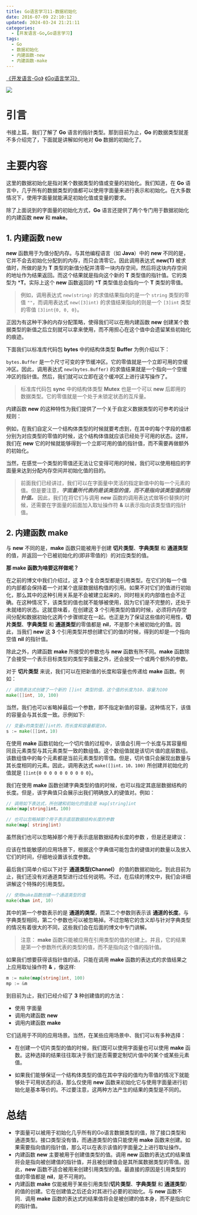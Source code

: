 ```yaml
---
title: Go语言学习11-数据初始化
date: 2016-07-09 22:10:12
updated: 2024-03-24 21:21:11
categories:
  - [开发语言-Go,Go语言学习]
tags:
  - Go
  - 数据初始化
  - 内建函数-new
  - 内建函数-make
---
```


[《开发语言-Go》](/categories/开发语言-Go/) [《Go语言学习》](/categories/开发语言-Go/Go语言学习/) 

![](/images/go-logo.png)

# 引言
书接上篇，我们了解了 **Go** 语言的指针类型。那到目前为止，**Go** 的数据类型就差不多介绍完了，下面就是讲解如何地对 **Go** 数据的初始化了。

<!-- more -->

# 主要内容

这里的数据初始化是指对某个数据类型的值或变量的初始化。我们知道，在 **Go** 语言中，几乎所有的数据类型的值都可以使用字面量来进行表示和初始化。在大多数情况下，使用字面量就能满足初始化值或变量的要求。

除了上面说到的字面量的初始化方式，**Go** 语言还提供了两个专门用于数据初始化的内建函数 **new** 和 **make**。

## 1. 内建函数 new
**new** 函数用于为值分配内存。与其他编程语言（如 **Java**）中的 **new** 不同的是，它并不会去初始化分配到的内存，而只会清零它。因此调用表达式 **new(T)** 被求值时，所做的是为 **T** 类型的新值分配并清零一块内存空间，然后将这块内存空间的地址作为结果返回。而这个结果就是指向这个新的 **T** 类型值的指针值。它的类型为 ***T**。实际上这个 **new** 函数返回的 ***T** 类型值总会指向一个 **T** 类型的零值。

> 例如，调用表达式 `new(string)` 的求值结果指向的是一个 `string` 类型的零值 `""`，而调用表达式 `new([3]int)` 的求值结果指向的则是一个 `[3]int` 类型的零值 `[3]int{0, 0, 0}`。

正因为有这种干净的内存分配策略，使得我们可以在用内建函数 **new** 创建某个数据类型的新值之后立刻就可以拿来使用，而不用担心在这个值中会遗留某些初始化的痕迹。

下面我们以标准库代码包 **bytes** 中的结构体类型 **Buffer** 为例介绍以下：

`bytes.Buffer` 是一个尺寸可变的字节缓冲区。它的零值就是一个立即可用的空缓冲区。因此，调用表达式 `new(bytes.Buffer)` 的求值结果就是一个指向一个空缓冲区的指针值。然后，我们就可以立即在这个缓冲区上进行读写操作了。

> 标准库代码包 **sync** 中的结构体类型 **Mutex** 也是一个可以 **new** 后即用的数据类型。它的零值就是一个处于未锁定状态的互斥量。

内建函数 **new** 的这种特性为我们提供了一个关于自定义数据类型的可参考的设计规则：

例如，在我们自定义一个结构体类型的时候就要考虑到，在其中的每个字段的值都分别为对应类型的零值的时候，这个结构体值就应该已经处于可用的状态。这样，我们在 **new** 它的时候就能够得到一个立即可用的值的指针值，而不需要再做额外的初始化。

当然，在感觉一个类型的零值还无法让它变得可用的时候，我们可以使用相应的字面量来达到分配内存空间并初始化值的目的。

> 前面我们已经讲过，我们可以在字面量中灵活的指定新值中的每一个元素的值。但是要注意，***字面量所代表的是该类型的值，而不是指向该类型值的指针值。*** 因此，我们在将它们与调用 **new** 函数的调用表达式做等价替换的时候，还需要在字面量的前面加入取址操作符 **&** 以表示指向该类型值的指针值。

## 2. 内建函数 make
与 **new** 不同的是，**make** 函数只能被用于创建 **切片类型**、**字典类型** 和 **通道类型** 的值，并返回一个已被初始化的(即非零值的）的对应类型的值。

**那 make 函数为啥要这样做呢？**

在之前的博文中我们介绍过，这 **3** 个复合类型都是引用类型。在它们的每一个值的内部都会保持着一个对某个底层数据结构值的引用。如果不对它们的值进行初始化，那么其中的这种引用关系是不会被建立起来的，同时相关的内部值也会不正确。在这种情况下，该类型的值也就不能够被使用，因为它们是不完整的，还处于未就绪的状态。这就意味着，在创建这 **3** 个引用类型的值的时候，必须将内存空间分配和数据初始化这两个步骤绑定在一起。也正是为了保证这些值的可用性，**切片类型**、**字典类型** 和 **通道类型**的零值都是 **nil**，不是那个未被初始化的值。因此，当我们 **new** 这 **3** 个引用类型并想创建它们的值的时候，得到的却是一个指向空值 **nil** 的指针值。

除此之外，内建函数 **make** 所接受的参数也与 **new** 函数有所不同。**make** 函数除了会接受一个表示目标类型的类型字面量之外，还会接受一个或两个额外的参数。

对于 **切片类型** 来说，我们可以在把新值的长度和容量也传递给 **make** 函数。例如：

```Go
// 调用表达式创建了一个新的 []int 类型的值，这个值的长度为10、容量为100
make([]int, 10, 100)
```
当然，我们也可以省略掉最后一个参数，即不指定新值的容量。这种情况下，该值的容量会与其长度一致。示例如下:

```Go
// 变量s的类型是[]int的，而长度和容量都是10。
s := make([]int，10)
```

在使用 **make** 函数初始化一个切片值的过程中，该值会引用一个长度与其容量相同且元素类型与其元素类型一致的数组值。这个数组值就是该切片值的底层数组。该数组值中的每个元素都是当前元素类型的零值。但是，切片值只会展现出数量与其长度相同的元素。因此，调用表达式 `make([]int，10，100)` 所创建并初始化的值就是 `[]int{0 0 0 0 0 0 0 0 0 0}`。

我们在使用 **make** 函数创建字典类型的值的时候，也可以指定其底层数据结构的长度。但是，该字典值只会展示出我们明确放入的键值对。例如：

```Go
// 调用如下表达式，所创建和初始化的值会是 map[string]int
make(map[string]int，100)

// 也可以忽略掉那个用于表示底层数据结构长度的参数
make(map[ string]int)
```

虽然我们也可以忽略掉那个用于表示底层数据结构长度的参数 ，但是还是建议：

应该在性能敏感的应用场景下，根据这个字典值可能包含的键值对的数量以及放入它们的时间，仔细地设置该长度参数。

最后我们简单介绍以下对于 **通道类型(Channel）** 的值的数据初始化。到此目前为止，我们还没有对通道类型进行过任何说明。不过，在后续的博文中，我们会详细讲解这个特殊的引用类型。

```Go
// 使用make函数创建一个通道类型的值
make(chan int, 10)
```
其中的第一个参数表示的是 **通道的类型**，而第二个参数则表示该 **通道的长度**。与字典类型相同，第二个参数也可以被忽略掉。不过忽略它的含义却与针对字典类型的情况有着很大的不同，这些我们会在后面的博文中专门讲解。

> 注意： **make** 函数只能被应用在引用类型的值的创建上。并且，它的结果是第一个参数所代表的类型的值，而不是指向这个值的指针值。

如果我们想要获得该指针值的话，只能在调用 **make** 函数的表达式的求值结果之上应用取址操作符 **&** ，像这样:

```Go
m := make(map[string]int, 100)
mp := &m
```

到目前为止，我们已经介绍了 **3** 种创建值的的方法：
- 使用 字面量
- 调用内建函数 **new**
- 调用内建函数 **make**

它们适用于不同的应用场景。当然，在某些应用场景中、我们可以有多种选择：

- 在创建一个切片类型的值的时候，我们既可以使用字面量也可以使用 **make** 函数。这种选择的结果往往取决于我们是否需要定制切片值中的某个或某些元素值。

- 如果我们能够保证一个结构体类型的值在其中字段的值均为零值的情况下就能够处于可用状态的话，那么仅使用 **new** 函数来初始化它与使用字面量进行初始化是基本等价的。不过要注意，这两种方法产生的结果的类型是不同的。


# 总结

- 字面量可以被用于初始化几乎所有的Go语言数据类型的值，除了接口类型和通道类型。接口类型没有值，而通道类型的值只能使用 **make** 函数来创建。如果需要指向值的指针值，那么可以在表示该值的字面量之上进行取址操作。
- 内建函数 **new** 主要被用于创建值类型的值。调用 **new** 函数的表达式的结果值将会是指向被创建值的指针值，并且被创建值会是其所属数据类型的零值。因此，**new** 函数不适合被用来创建引用类型的值。最直接的原因是引用类型的值的零值都是 **nil**，是不可用的。
- 内建函数 **make** 仅能被用于某些引用类型(**切片类型**、**字典类型** 和 **通道类型**）的值的创建。它在创建值之后还会对其进行必要的初始化。与 **new** 函数不同．调用 **make** 函数的表达式的结果值将会是被创建的值本身，而不是指向它的指针值。


